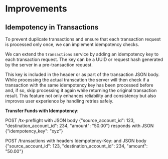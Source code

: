 # Improvements

## Idempotency in Transactions

To prevent duplicate transactions and ensure that each transaction request is processed only once, we can implement idempotency checks.

We can extend the `transactions` service by adding an idempotency key to each transaction request. The key can be a UUID or request hash generated by the server in a pre-transaction request.

This key is included in the header or as part of the transaction JSON body. While processing the actual transcation the server will then check if a transaction with the same idempotency key has been processed before and, if so, skip processing it again while returning the original transaction result. This feature not only enhances reliability and consistency but also improves user experience by handling retries safely.


**Transfer Funds with Idempotency**: 

POST /tx-preflight with JSON body {"source_account_id": 123, "destination_account_id": 234, "amount": "50.00"} responds with JSON {"idempotency_key": "xyz"}

POST /transactions with headers Idempotency-Key: <key-from-prefligt-request> and JSON body {"source_account_id": 123, "destination_account_id": 234, "amount": "50.00"}